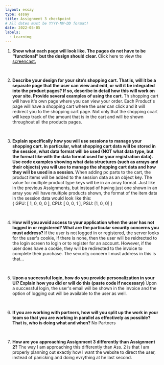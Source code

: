 ```yaml
---
layout: essay
type: essay
title: Assignment 3 checkpoint
# All dates must be YYYY-MM-DD format!
date: 2022-05-05
labels:
  - Learning
---
```

1) <b> Show what each page will look like. The pages do not have to be “functional” but the design should clear. </b>
Click here to view the <a href="https://www.youtube.com/watch?v=1tR1Rdk4izg">screencast. </a>
<br>

2) <b> Describe your design for your site’s shopping cart. That is, will it be a separate page that the user can view and edit, or will it be integrated into the product pages? If so, describe in detail how this will work on your site. Provide several examples of using the cart. </b>
Th shopping cart will have it's own page where you can view your order. Each Product's page will have a shopping cart where the user can click and it will redirect you to the shopping cart page. Not only that the shopping ccart will keep track of the amount that is in the cart and will be shown throughout all the products pages.
<br>

3) <b> Explain specifically how you will use sessions to manage your shopping cart. In particular, what shopping cart data will be stored in the session, what data format will be used (NOT what data type, but the format like with the data format used for your registration data). Use code examples showing what data structures (such as arrays and their objects) you will use to manage the shopping cart data and how they will be used in a session. </b>
When adding pc parts to the cart, the product items will be added to the session data as an object key. The value for multiple product type keys will be in an array format. Just like in the previous Assignments, but instead of having just one shown in an array you will have multiple products shown, the format of the item data in the session data would look like this:<br>
{ GPU: [ 1, 0, 0, 0 ], CPU: [ 0, 0, 1 ], PSU: [1, 0, 0] }
<br>

4) <b> How will you avoid access to your application when the user has not logged in or registered? What are the particular security concerns you must address? </b>
If the user is not logged in or registered, the server looks for the user's cookie, if there is none, then the user will be reidrected to the login screen to login or to register for an account. However, if the user does have a cookie, they will be redirected to the invoice to complete their purchase. The security concern I must address in this is that...
<br>

5) <b> Upon a successful login, how do you provide personalization in your UI? Explain how you did or will do this (paste code if necessary) </b>
Upon a successful login, the user's email will be shown in the invoice and the option of logging out will be available to the user as well.
<br>

6) <b> If you are working with partners, how will you split up the work in your team so that you are working in parallel as effectively as possible? That is, who is doing what and when? </b>
No Partners
<br>

7) <b> How are you approaching Assignment 3 differently than Assignment 2? </b>
The way I am approaching this differently than Ass. 2 is that I am properly planning out exactly how I want the website to direct the user, instead of panicking and doing evrything at he last second.
